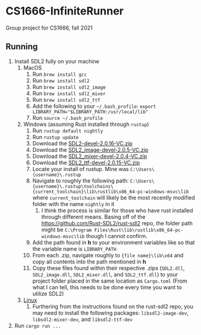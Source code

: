 # CS1666-InfiniteRunner
Group project for CS1666, fall 2021

## Running

1. Install SDL2 fully on your machine
    1. MacOS
        1. Run `brew install gcc` 
        2. Run `brew install sdl2` 
        3. Run `brew install sdl2_image` 
        4. Run `brew install sdl2_mixer` 
        5. Run `brew install sdl2_ttf` 
        6. Add the following to your `~/.bash_profile`: `export LIBRARY_PATH="$LIBRARY_PATH:/usr/local/lib"`
        7. Run `source ~/.bash_profile`
    2. Windows (assuming Rust installed through `rustup`)
        1. Run `rustup default nightly`
        2. Run `rustup update`
        3. Download the [SDL2-devel-2.0.16-VC.zip](https://www.libsdl.org/download-2.0.php)
        4. Download the [SDL2_image-devel-2.0.5-VC.zip](https://www.libsdl.org/projects/SDL_image/)
        5. Download the [SDL2_mixer-devel-2.0.4-VC.zip](https://www.libsdl.org/projects/SDL_mixer/)
        6. Download the [SDL2_ttf-devel-2.0.15-VC.zip](https://www.libsdl.org/projects/SDL_ttf/)
        7. Locate your install of rustup. Mine was `C:\Users\{username}\.rustup`
        8. Navigate to roughly the following path: `C:\Users\{username}\.rustup\toolchains\{current_toolchain}\lib\rustlib\x86_64-pc-windows-msvc\lib` where `current_toolchain` will likely be the most recently modified folder with the name `nightly` in it
            1. I think the process is similar for those who have rust installed through different means. Basing off of the https://github.com/Rust-SDL2/rust-sdl2 repo, the folder path might be `C:\Program Files\Rust\lib\rustlib\x86_64-pc-windows-msvc\lib` though I cannot confirm.
        10. Add the path found in **h** to your environment variables like so that the variable name is `LIBRARY_PATH`
        11. From each .zip, navigate roughly to `{file name}\lib\x64` and copy all contents into the path mentioned in **h**
        12. Copy these files found within their respective .zips (`SDL2.dll`, `SDL2_image.dll`, `SDL2_mixer.dll`, and `SDL2_ttf.dll`) to your project folder placed in the same location as `Cargo.toml` (From what I can tell, this needs to be done every time you want to utilize SDL2)
    3. [Linux](https://github.com/Rust-SDL2/rust-sdl2#linux)
        1. Furthering from the instructions found on the rust-sdl2 repo, you may need to install the following packages: `libsdl2-image-dev`, `libsdl2-mixer-dev`, and `libsdl2-ttf-dev`
2. Run `cargo run ...`
